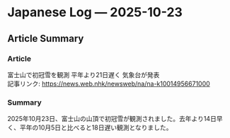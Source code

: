 # Japanese Log — 2025-10-23  
## Article Summary

### Article  
富士山で初冠雪を観測 平年より21日遅く 気象台が発表  
記事リンク: https://news.web.nhk/newsweb/na/na-k10014956671000  

### Summary  
2025年10月23日、富士山の山頂で初冠雪が観測されました。去年より14日早く、平年の10月5日と比べると18日遅い観測となりました。  

